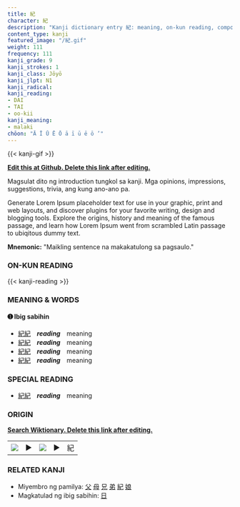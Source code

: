 ```yaml
---
title: 紀
character: 紀
description: "Kanji dictionary entry 紀: meaning, on-kun reading, compounds, origin, related kanji"
content_type: kanji
featured_image: "/紀.gif"
weight: 111
frequency: 111
kanji_grade: 9
kanji_strokes: 1
kanji_class: Jōyō
kanji_jlpt: N1
kanji_radical: 
kanji_reading: 
- DAI
- TAI
- oo-kii
kanji_meaning:
- malaki
chōon: "Ā Ī Ū Ē Ō ā ī ū ē ō ’"
---
```

[//]: # (Don't edit the line below. Kanji animated GIF code is automatically generated.)
{{< kanji-gif >}}

[//]: # (Edit below this line.)

**[Edit this at Github. Delete this link after editing.](https://github.com/tim0g/tim/tree/main/content/kanji/紀/index.md)**

Magsulat dito ng introduction tungkol sa kanji. Mga opinions, impressions, suggestions, trivia, ang kung ano-ano pa.

Generate Lorem Ipsum placeholder text for use in your graphic, print and web layouts, and discover plugins for your favorite writing, design and blogging tools. Explore the origins, history and meaning of the famous passage, and learn how Lorem Ipsum went from scrambled Latin passage to ubiqitous dummy text.
 
**Mnemonic:** "Maikling sentence na makakatulong sa pagsaulo."

### ON-KUN READING

[//]: # (Don't edit the line below. ON-KUN READING code is automatically generated.)
{{< kanji-reading >}}

### MEANING & WORDS

#### ➊ **Ibig sabihin**
  - [紀](../紀)[紀](../紀)　***reading***　meaning
  - [紀](../紀)[紀](../紀)　***reading***　meaning
  - [紀](../紀)[紀](../紀)　***reading***　meaning
  - [紀](../紀)[紀](../紀)　***reading***　meaning

### SPECIAL READING
  - [紀](../紀)[紀](../紀)　***reading***　meaning

### ORIGIN

**[Search Wiktionary. Delete this link after editing.](https://wiktionary.org/wiki/紀)**
<table class="kanji-table"><tr><td>
<img src="60px-紀-bronze.svg.png">
</td><td>▶</td><td>
<img src="60px-紀-oracle.svg.png">
</td><td>▶</td>
<td class="kanji-origin">紀</td>
</tr></table>

### RELATED KANJI
- Miyembro ng pamilya: [父](../父) [母](../母) [兄](../兄) [弟](../弟) [紀](../紀) [娘](../娘)
- Magkatulad ng ibig sabihin: [日](../日)
